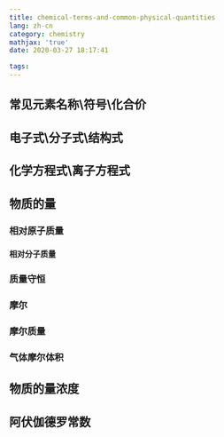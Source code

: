 ```yaml
---
title: chemical-terms-and-common-physical-quantities
lang: zh-cn
category: chemistry
mathjax: 'true'
date: 2020-03-27 18:17:41

tags:
---
```


## 常见元素名称\符号\化合价

## 电子式\分子式\结构式

## 化学方程式\离子方程式

## 物质的量

### 相对原子质量

#### 相对分子质量

### 质量守恒

### 摩尔

### 摩尔质量

### 气体摩尔体积

## 物质的量浓度

## 阿伏伽德罗常数

